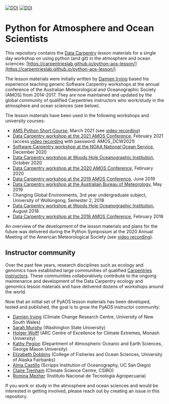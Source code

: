 [![DOI](http://jose.theoj.org/papers/10.21105/jose.00037/status.svg)](https://doi.org/10.21105/jose.00037)
[![DOI](https://zenodo.org/badge/117483226.svg)](https://zenodo.org/badge/latestdoi/117483226)

# Python for Atmosphere and Ocean Scientists

This repository contains the [Data Carpentry](https://datacarpentry.org/) lesson materials
for a single day workshop on using python (and git) in the atmosphere and ocean sciences:
[https://carpentrieslab.github.io/python-aos-lesson/](https://carpentrieslab.github.io/python-aos-lesson/)

The lesson materials were initially written by [Damien Irving](https://damienirving.github.io/)
based his experience teaching generic Software Carpentry workshops
at the annual conference of the Australian Meteorological and Oceanographic Society (AMOS) from 2014-2017.
They are now maintained and updated by the global community of qualified Carpentries
instructors who work/study in the atmosphere and ocean sciences (see below). 

The lesson materials have been used in the following workshops and university courses:  
* [AMS Python Short Course](https://damienirving.github.io/2021-03-02-ams/), March 2021 (see [video recording](https://www.youtube.com/playlist?list=PLg9E-Np_QpNVR2mdbnXLfd81-hmKk20sD))
* [Data Carpentry workshop at the 2021 AMOS Conference](https://damienirving.github.io/2021-02-04-amos/), February 2021 (access [video recording](https://vimeo.com/showcase/8206169) with password: AMOS_DCW2021)
* [Software Carpentry workshop at the NOAA National Ocean Service](https://martinosorb.github.io/2020-12-08-NOAA/), December 2020
* [Data Carpentry workshop at Woods Hole Oceanographic Institution](https://k-rns.github.io/2020-10-26-WHOI-Data/), October 2020
* [Data Carpentry workshop at the 2020 AMOS Conference](https://damienirving.github.io/2020-02-09-amos/), February 2020
* [Data Carpentry workshop at the 2019 AMOS Conference](https://damienirving.github.io/2019-06-10-amos/), June 2019
* [Data Carpentry workshop at the Australian Bureau of Meteorology](https://damienirving.github.io/2019-05-23-bom/), May 2019
* Changing Global Environments, 3rd year undergraduate subject, University of Wollongong, Semester 2, 2018
* [Data Carpentry workshop at Woods Hole Oceanographic Institution](https://damienirving.github.io/2018-08-15-whoi/), August 2018
* [Data Carpentry workshop at the 2018 AMOS Conference](https://damienirving.github.io/2018-02-04-amos-icshmo/), February 2018

An overview of the development of the lesson materials and plans for the future
was delivered during the Python Symposium at the 2020 Annual Meeting of the
American Meteorological Society
(see [video recording](https://ams.confex.com/ams/2020Annual/videogateway.cgi/id/521844?recordingid=521844)).

## Instructor community

Over the past few years,
research disciplines such as ecology and genomics have established large communities
of qualified [Carpentries instructors](https://carpentries.org/become-instructor/).
These communities collaboratively contribute to the ongoing maintenance and development
of the Data Carpentry ecology and genomics lesson materials and have delivered
dozens of workshops around the world.

Now that an initial set of PyAOS lesson materials has been developed, tested and published,
the goal is to grow the PyAOS instructor community:
* [Damien Irving](https://damienirving.github.io/) (Climate Change Research Centre, University of New South Wales)
* [Sarah Murphy](https://sarahymurphy.github.io/) (Washington State University)
* [Holger Wolff](https://climateextremes.org.au/member-profile/?memberID=93) (ARC Centre of Excellence for Climate Extremes, Monash University) 
* [Kathy Pegion](https://www.kathypegion.com/) (Department of Atmospheric Oceanic and Earth Sciences, George Mason University)
* [Elizabeth Dobbins](https://uaf.edu/cfos/people/research-staff-and-post-docs/detail/elizabeth-dobbins.php) (College of Fisheries and Ocean Sciences, University of Alaska Fairbanks)
* [Alma Castillo](https://scripps.ucsd.edu/profiles/a4castillotrujillo) (Scripps Institution of Oceanography, UC San Diego)
* [Claire Trenham](https://people.csiro.au/T/C/claire-trenham) (Climate Science Centre, CSIRO)
* [Romina Mezher](https://inta.gob.ar/personas/mezher.romina) (Instituto Nacional de Tecnología Agropecuaria)

If you work or study in the atmosphere and ocean sciences and would be interested in getting involved,
please reach out by creating an issue in this repository.
